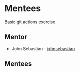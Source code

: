 # Mentees
Basic git actions exercise

## Mentor
- John Sebastian - [jxhnsebastian](https://github.com/jxhnsebastian)

## Mentees
